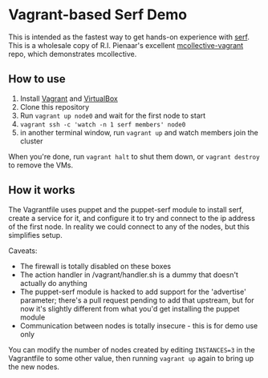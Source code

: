 Vagrant-based Serf Demo
================

This is intended as the fastest way to get hands-on experience with [serf](http://www.serfdom.io/). This
is a wholesale copy of R.I. Pienaar's excellent [mcollective-vagrant](https://github.com/ripienaar/mcollective-vagrant) repo, which demonstrates mcollective.

How to use
----------

1. Install [Vagrant](http://vagrantup.com) and [VirtualBox](http://virtualbox.org)
2. Clone this repository
3. Run `vagrant up node0` and wait for the first node to start
4. `vagrant ssh -c 'watch -n 1 serf members' node0`
5. in another terminal window, run `vagrant up` and watch members join the cluster

When you're done, run `vagrant halt` to shut them down, or `vagrant destroy` to remove the VMs.

How it works
------------

The Vagrantfile uses puppet and the puppet-serf module to install serf, create a service for it, and configure it to try and connect to the ip address of the first node. In reality we could connect to any of the nodes, but this simplifies setup.

Caveats:

- The firewall is totally disabled on these boxes
- The action handler in /vagrant/handler.sh is a dummy that doesn't actually do anything
- The puppet-serf module is hacked to add support for the 'advertise' parameter; there's a pull request pending to add that upstream, but for now it's slightly different from what you'd get installing the puppet module
- Communication between nodes is totally insecure - this is for demo use only

You can modify the number of nodes created by editing `INSTANCES=3` in the Vagrantfile to some other value, then running `vagrant up` again to bring up the new nodes.
